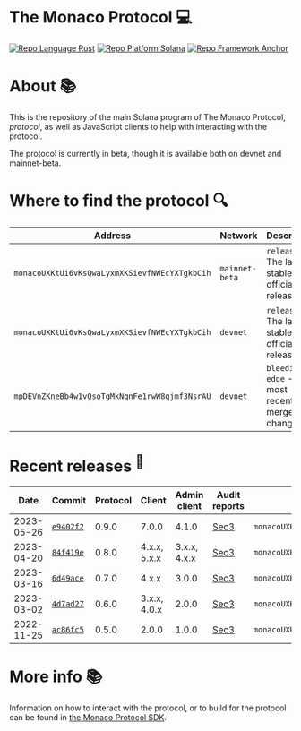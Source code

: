 # The Monaco Protocol :computer:

<a href="https://doc.rust-lang.org/std/"><img alt="Repo Language Rust"  src="http://img.shields.io/badge/language-rust-orange"></a>
<a href="https://docs.solana.com/developing/programming-model/overview"><img alt="Repo Platform Solana"  src="http://img.shields.io/badge/platform-solana-blue"></a>
<a href="https://github.com/coral-xyz/anchor"><img alt="Repo Framework Anchor"  src="http://img.shields.io/badge/framework-anchor-9cf"></a><br/>

# About :books:

This is the repository of the main Solana program of The Monaco Protocol, _protocol_, as well as JavaScript clients to help with interacting with the protocol.

The protocol is currently in beta, though it is available both on devnet and mainnet-beta.

# Where to find the protocol :mag:

| Address                                       | Network        | Description                                        |
|-----------------------------------------------|----------------|----------------------------------------------------|
| `monacoUXKtUi6vKsQwaLyxmXKSievfNWEcYXTgkbCih` | `mainnet-beta` | `release` - The latest stable official release     |
| `monacoUXKtUi6vKsQwaLyxmXKSievfNWEcYXTgkbCih` | `devnet`       | `release` - The latest stable official release     |
| `mpDEVnZKneBb4w1vQsoTgMkNqnFe1rwW8qjmf3NsrAU` | `devnet`       | `bleeding-edge` - The most recently merged changes |

# Recent releases <sup>:rocket:</sup>

| Date       | Commit                                                                      | Protocol | Client       | Admin client | Audit reports                                                                     | Program address                               |
|------------|-----------------------------------------------------------------------------|----------|--------------|--------------|-----------------------------------------------------------------------------------|-----------------------------------------------|
| 2023-05-26 | [`e9402f2`](https://github.com/MonacoProtocol/protocol/releases/tag/v0.9.0) | 0.9.0    | 7.0.0        | 4.1.0        | [Sec3](https://github.com/MonacoProtocol/protocol/tree/main/audit/sec3/0.9.0.pdf) | `monacoUXKtUi6vKsQwaLyxmXKSievfNWEcYXTgkbCih` |
| 2023-04-20 | [`84f419e`](https://github.com/MonacoProtocol/protocol/releases/tag/v0.8.0) | 0.8.0    | 4.x.x, 5.x.x | 3.x.x, 4.x.x | [Sec3](https://github.com/MonacoProtocol/protocol/tree/main/audit/sec3/0.8.0.pdf) | `monacoUXKtUi6vKsQwaLyxmXKSievfNWEcYXTgkbCih` |
| 2023-03-16 | [`6d49ace`](https://github.com/MonacoProtocol/protocol/releases/tag/v0.7.0) | 0.7.0    | 4.x.x        | 3.0.0        | [Sec3](https://github.com/MonacoProtocol/protocol/tree/main/audit/sec3/0.7.0.pdf) | `monacoUXKtUi6vKsQwaLyxmXKSievfNWEcYXTgkbCih` |
| 2023-03-02 | [`4d7ad27`](https://github.com/MonacoProtocol/protocol/releases/tag/v0.6.0) | 0.6.0    | 3.x.x, 4.0.x | 2.0.0        | [Sec3](https://github.com/MonacoProtocol/protocol/tree/main/audit/sec3/0.6.0.pdf) | `monacoUXKtUi6vKsQwaLyxmXKSievfNWEcYXTgkbCih` |
| 2022-11-25 | [`ac86fc5`](https://github.com/MonacoProtocol/protocol/releases/tag/v0.5.0) | 0.5.0    | 2.0.0        | 1.0.0        | [Sec3](https://github.com/MonacoProtocol/protocol/tree/main/audit/sec3/0.5.0.pdf) | `monacoUXKtUi6vKsQwaLyxmXKSievfNWEcYXTgkbCih` |

# More info :books:

Information on how to interact with the protocol, or to build for the protocol can be found in [the Monaco Protocol SDK](https://github.com/MonacoProtocol/sdk).
